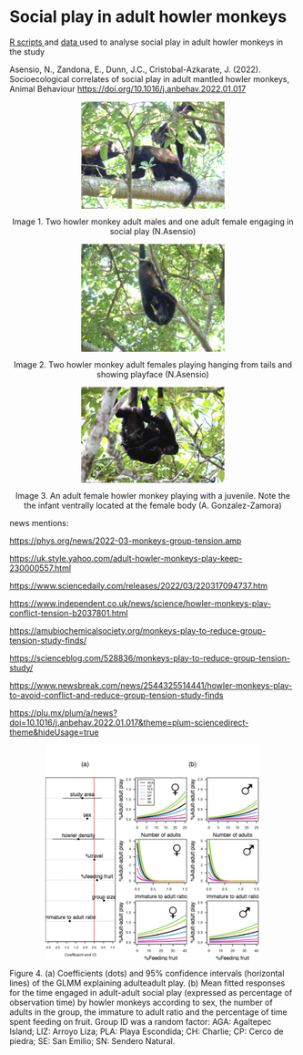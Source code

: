 # Social play in adult howler monkeys

<a href="https://github.com/norberello/social-play-in-adult-howler-monkeys/blob/main/social%20adult%20play%20in%20howler%20monkeys%20study%20RScripts%20.ipynb"> R scripts </a> and <a href="https://github.com/norberello/social-play-in-adult-howler-monkeys/tree/main/data"> data </a> used to analyse social play in adult howler monkeys in the study 

Asensio, N., Zandona, E., Dunn, J.C., Cristobal-Azkarate, J. (2022). Socioecological correlates of social play in adult mantled howler monkeys, Animal Behaviour https://doi.org/10.1016/j.anbehav.2022.01.017

<p align="center">
<img src="figures/two adult males and one adult female playing.png" width="50%" alt="" class="center" align="middle" alt="howler adult monkeys playing">
</center>
<p>    
<p align="center">
Image 1. Two howler monkey adult males and one adult female engaging in social play (N.Asensio)    
</p> 

<p align="center">
<img src="two females playing.JPG" width="50%" alt="" class="center" align="middle" alt="howler adult monkeys playing">
</center>
<p>    
<p align="center">
Image 2. Two howler monkey adult females playing hanging from tails and showing playface (N.Asensio)    
</p> 

<p align="center">
<img src="WhatsApp Image 2022-02-22 at 4.20.11 PM.jpeg" width="50%" alt="" class="center" align="middle" alt="howler adult monkeys playing">
</center>
<p>    
<p align="center">
Image 3. An adult female howler monkey playing with a juvenile. Note the the infant ventrally located at the female body (A. Gonzalez-Zamora)    
</p> 


news mentions:</p> 
<https://phys.org/news/2022-03-monkeys-group-tension.amp></p> 
<https://uk.style.yahoo.com/adult-howler-monkeys-play-keep-230000557.html></p> 
<https://www.sciencedaily.com/releases/2022/03/220317094737.htm></p> 
<https://www.independent.co.uk/news/science/howler-monkeys-play-conflict-tension-b2037801.html></p> 
<https://amubiochemicalsociety.org/monkeys-play-to-reduce-group-tension-study-finds/></p> 
<https://scienceblog.com/528836/monkeys-play-to-reduce-group-tension-study/></p> 
<https://www.newsbreak.com/news/2544325514441/howler-monkeys-play-to-avoid-conflict-and-reduce-group-tension-study-finds></p> 
<https://plu.mx/plum/a/news?doi=10.1016/j.anbehav.2022.01.017&theme=plum-sciencedirect-theme&hideUsage=true> 
    

    
<p align="center">
<img src="/figures/figure play and correlates.png" width="75%" alt="" class="center" align="middle" alt="figure play correlates">
</center>

Figure 4. (a) Coefficients (dots) and 95% confidence intervals (horizontal lines) of the GLMM explaining adulteadult play. (b) Mean fitted responses for the time engaged in adult-adult social play (expressed as percentage of observation time) by howler monkeys according to sex, the number of adults in the group, the immature to adult ratio and the percentage of time spent feeding on fruit. Group ID was a random factor: AGA: Agaltepec Island; LIZ: Arroyo Liza; PLA: Playa Escondida; CH: Charlie; CP: Cerco de piedra; SE: San
Emilio; SN: Sendero Natural.
 
